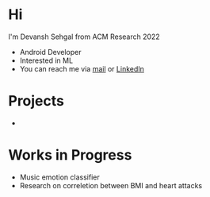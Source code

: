 # Hi
I'm Devansh Sehgal from ACM Research 2022
* Android Developer
* Interested in ML
* You can reach me via [mail](devanshsehgal02@gmail.com) or [LinkedIn](https://www.linkedin.com/in/devansh-sehgal/)

# Projects
*

# Works in Progress
* Music emotion classifier
* Research on correletion between BMI and heart attacks
